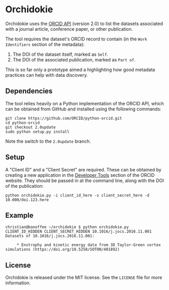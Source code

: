 # Orchidokie

Orchidokie uses the [ORCID API](https://orcid.org/organizations/integrators/API) (version 2.0) to list the datasets associated with a journal article, conference paper, or other publication.

The tool requires the dataset's ORCID record to contain (in the `Work Identifiers` section of the metadata):

1. The DOI of the dataset itself, marked as `Self`.
2. The DOI of the associated publication, marked as `Part of`.

This is so far only a prototype aimed a highlighting how good metadata practices can help with data discovery.

## Dependencies

The tool relies heavily on a Python implementation of the ORCID API, which can be obtained from GitHub and installed using the following commands:

```
git clone https://github.com/ORCID/python-orcid.git
cd python-orcid
git checkout 2.0update
sudo python setup.py install
```

Note the switch to the `2.0update` branch.

## Setup

A "Client ID" and a "Client Secret" are required. These can be obtained by creating a new application in the [Developer Tools](https://orcid.org/developer-tools) section of the ORCID website. They should be passed in at the command line, along with the DOI of the publication:

```
python orchidokie.py -i client_id_here -s client_secret_here -d 10.000/doi.123.here
```

## Example

```
christian@banoffee ~/orchidokie $ python orchidokie.py CLIENT_ID_HIDDEN CLIENT_SECRET_HIDDEN 10.1016/j.jocs.2016.11.001
Datasets of 10.1016/j.jocs.2016.11.001:

	 * Enstrophy and kinetic energy data from 3D Taylor-Green vortex simulations (https://doi.org/10.5258/SOTON/401892)
```

## License

Orchidokie is released under the MIT license. See the `LICENSE` file for more information.
